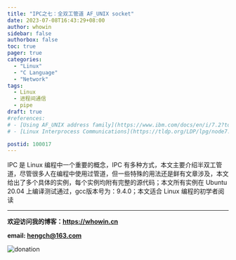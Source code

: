 ```yaml
---
title: "IPC之七：全双工管道 AF_UNIX socket"
date: 2023-07-08T16:43:29+08:00
author: whowin
sidebar: false
authorbox: false
toc: true
pager: true
categories:
  - "Linux"
  - "C Language"
  - "Network"
tags:
  - Linux
  - 进程间通信
  - pipe
draft: true
#references: 
# - [Using AF_UNIX address family](https://www.ibm.com/docs/en/i/7.2?topic=families-using-af-unix-address-family)
# - [Linux Interprocess Communications](https://tldp.org/LDP/lpg/node7.html)

postid: 100017
---
```


IPC 是 Linux 编程中一个重要的概念，IPC 有多种方式，本文主要介绍半双工管道，尽管很多人在编程中使用过管道，但一些特殊的用法还是鲜有文章涉及，本文给出了多个具体的实例，每个实例均附有完整的源代码；本文所有实例在 Ubuntu 20.04 上编译测试通过，gcc版本号为：9.4.0；本文适合 Linux 编程的初学者阅读

<!--more-->







-------------
**欢迎访问我的博客：https://whowin.cn**

**email: hengch@163.com**

![donation][img_sponsor_qrcode]

[img_sponsor_qrcode]:https://whowin.gitee.io/images/qrcode/sponsor-qrcode.png

